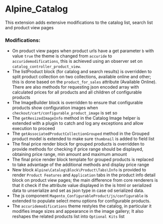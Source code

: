 # Alpine_Catalog

This extension adds extensive modifications to the catalog list, search list and product view pages

### Modifications:

  * On product view pages when product urls have a get parameter `b` with value `true` the theme is changed from `accuride` to `accuridemodifications`, this is achieved using an observer set on `catalog_controller_product_view`.
  * The listProduct block (for catalog and search results) is overridden to split product collection on two collections, available online and other; this is done based on the `product_for_sales` attribute (Available Online). There are also methods for requesting json encoded array with calculated prices for all products and all children of configurable products
  * The ImageBuilder block is overridden to ensure that configurable products show configuration images when `checkout/cart/configurable_product_image` is set so
  * The `getResizedImageInfo` method in the Catalog Image helper is extended with a plugin to catch and log any exceptions and allow execution to proceed
  * The `getAssociatedProductCollectionGrouped` method in the Grouped product model is extended to make sure `thumbnail` is added to field list
  * The final price render block for grouped products is overridden to provide methods for checking if price range should be displayed, obtaining price range, min amount and maximum amount
  * The final price render block template for grouped products is replaced to take advantage of the additional methods and display price range
  * New block `Alpine\Catalog\Block\Product\Tabs\Info` is provided to render `Product Features` and `Application` tabs in the product info detail block on product view pages; the main difference from core renderers is that it check if the attribute value displayed in the is html or serialized data to unserialize and set as json type in case od serialized data.
  * The js component `Magento_ConfigurableProduct/js/configurable` is extended to populate select menu options for configurable products.
  * The `accuridemodifications` theme restyles the catalog, in particular it modifies image sizes and appearance in the image gallery; It also reshapes the related products list into `Optional Kits` list
  